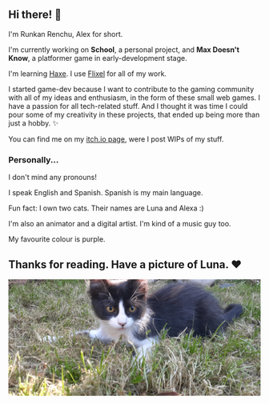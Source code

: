 ## Hi there! 💜

I'm Runkan Renchu, Alex for short.

I'm currently working on **School**, a personal project, and **Max Doesn't Know**, a platformer game in early-development stage.

I'm learning [Haxe](https://haxe.org/). I use [Flixel](https://haxeflixel.com/) for all of my work.

I started game-dev because I want to contribute to the gaming community with all of my ideas and enthusiasm, in the form of these small web games.
I have a passion for all tech-related stuff. And I thought it was time I could pour some of my creativity in these projects, that ended up being
more than just a hobby. ✨

You can find me on my [itch.io page](https://renchuaintreal.itch.io/), were I post WIPs of my stuff.

### Personally...

I don't mind any pronouns!

I speak English and Spanish. Spanish is my main language.

Fun fact: I own two cats. Their names are Luna and Alexa :)

I'm also an animator and a digital artist. I'm kind of a music guy too.

My favourite colour is purple. 


## Thanks for reading. Have a picture of Luna. ❤️

![](https://github.com/runkanrenchu/runkanrenchu/blob/master/20200913_155938.jpg)
